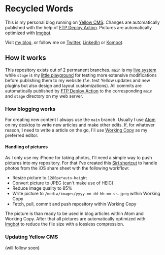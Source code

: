 # Recycled Words
This is my personal blog running on [Yellow CMS](https://github.com/datenstrom/yellow). Changes are automatically published with the help of [FTP Deploy Action](https://github.com/SamKirkland/FTP-Deploy-Action). Pictures are automatically optimized with [Imgbot](https://imgbot.net/).

Visit [my blog](https://gaehn.org), or follow me on [Twitter](https://twitter.com/flschr), [LinkedIn](https://www.linkedin.com/in/flschr) or [Komoot](https://www.komoot.de/user/848543125284).

## How it works
This repository exists out of 2 permanent branches. ```main``` is my [live system](https://gaehn.org) while ```stage``` is my [little playground](https://test.gaehn.org) for testing more extensive modifications before publishing them to my website (f.e. test Yellow updates and new plugins but also design and layout customizations). All commits are automatically published by [FTP Deploy Action](https://github.com/SamKirkland/FTP-Deploy-Action) to the corresponding ```main``` and ```stage``` directory on my web server.

### How blogging works
For creating new content I always use the ```main``` branch. Usually I use [Atom](https://atom.io/) on my desktop to write new articles and make other edits. If, for whatever reason, I need to write a article on the go, I'll use [Working Copy](https://workingcopyapp.com/) as my preferred editor.

#### Handling of pictures
As I only use my iPhone for taking photos, I'll need a simple way to push pictures into my repository. For that I've created this [Siri shortcut](https://www.icloud.com/shortcuts/d8658830d5cb4ba4bff8ba827e11b054) to handle photos from the iOS share sheet with the following workflow:

- Resize picture to ```1280px*auto-height```
- Convert picture to JPEG (can't make use of HEIC)
- Reduce image quality to 85%
- Write picture to ```/media/images/yyyy-mm-dd-hh-mm-ss.jpeg``` within Working Copy
- Fetch, pull, commit and push repository within Working Copy

The picture is than ready to be used in blog articles within Atom and Working Copy. After that all pictures are automatically optimized with [Imgbot](https://imgbot.net/) to reduce the file size with a lossless compression.

### Updating Yellow CMS
(will follow soon)
